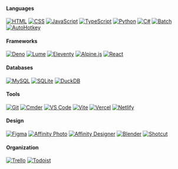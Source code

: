 #### Languages
[![HTML](https://img.shields.io/badge/HTML-%23E34F26.svg?logo=html5&logoColor=white)](https://developer.mozilla.org/en-US/docs/Web/HTML)
[![CSS](https://img.shields.io/badge/CSS-1572B6?logo=css3&logoColor=fff)](https://developer.mozilla.org/en-US/docs/Web/CSS)
[![JavaScript](https://img.shields.io/badge/JavaScript-F7DF1E?logo=javascript&logoColor=000)](https://developer.mozilla.org/en-US/docs/Web/JavaScript)
[![TypeScript](https://img.shields.io/badge/TypeScript-3178C6?logo=typescript&logoColor=fff)](https://www.typescriptlang.org/)
[![Python](https://img.shields.io/badge/Python-3776AB?logo=python&logoColor=fff)](https://www.python.org/)
[![C#](https://custom-icon-badges.demolab.com/badge/C%23-%23239120.svg?logo=cshrp&logoColor=white)](https://dotnet.microsoft.com/en-us/)
[![Batch](https://img.shields.io/badge/Batch-4D4D4D?logo=gnu-bash&logoColor=white)](https://ss64.com/nt/)
[![AutoHotkey](https://img.shields.io/badge/AutoHotkey-334455?logo=autohotkey&logoColor=white)](https://www.autohotkey.com/)

#### Frameworks
[![Deno](https://img.shields.io/badge/Deno-000?logo=deno&logoColor=fff)](https://deno.com/)
[![Lume](https://img.shields.io/badge/Lume-e3655c?logo=deno&logoColor=white)](https://lume.land)
[![Eleventy](https://img.shields.io/badge/Eleventy-black?logo=eleventy)](https://www.11ty.dev/) 
[![Alpine.js](https://img.shields.io/badge/Alpine.js-2d3441?logo=alpinedotjs&logoColor=fff)](https://alpinejs.dev/)
[![React](https://img.shields.io/badge/React-%2320232a.svg?logo=react&logoColor=%2361DAFB)](https://react.dev/)

#### Databases
[![MySQL](https://img.shields.io/badge/MySQL-4479A1?logo=mysql&logoColor=fff)](https://www.mysql.com/)
[![SQLite](https://img.shields.io/badge/SQLite-%2307405e.svg?logo=sqlite&logoColor=white)](https://www.sqlite.org/)
[![DuckDB](https://img.shields.io/badge/DuckDB-FACC15?logoColor=white&labelColor=181818)](https://duckdb.org/)

#### Tools
[![Git](https://img.shields.io/badge/Git-F05032?logo=git&logoColor=fff)](https://git-scm.com/)
[![Cmder](https://img.shields.io/badge/Cmder-000?logo=gnome-terminal&logoColor=white)](https://cmder.app/)
[![VS Code](https://custom-icon-badges.demolab.com/badge/VS_Code-0078d7.svg?logo=vsc&logoColor=white)](https://code.visualstudio.com/)
[![Vite](https://img.shields.io/badge/Vite-646CFF?logo=vite&logoColor=fff)](https://vite.dev/)
[![Vercel](https://img.shields.io/badge/Vercel-%23000000.svg?logo=vercel&logoColor=white)](https://vercel.com/)
[![Netlify](https://img.shields.io/badge/Netlify-%23000000.svg?logo=netlify&logoColor=#00C7B7)](https://www.netlify.com/)

#### Design
[![Figma](https://img.shields.io/badge/Figma-F24E1E?logo=figma&logoColor=white)](https://www.figma.com/)
[![Affinity Photo](https://img.shields.io/badge/Affinity_Photo-7E4DD2?logo=affinity-photo&logoColor=white)](https://affinity.serif.com/en-gb/photo/)
[![Affinity Designer](https://img.shields.io/badge/Affinity_Designer-1B72BE?logo=affinity-designer&logoColor=white)](https://affinity.serif.com/en-gb/designer/)
[![Blender](https://img.shields.io/badge/Blender-%23F5792A.svg?logo=blender&logoColor=white)](https://www.blender.org/)
[![Shotcut](https://img.shields.io/badge/Shotcut-115c77?logo=video&logoColor=white&labelColor=102c47)](https://www.shotcut.org/)

#### Organization
[![Trello](https://img.shields.io/badge/Trello-0052CC?logo=trello&logoColor=fff)](https://trello.com/)
[![Todoist](https://img.shields.io/badge/Todoist-E44332?logo=todoist&logoColor=white)](https://todoist.com/)
